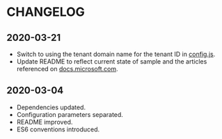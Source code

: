 # CHANGELOG

## 2020-03-21

* Switch to using the tenant domain name for the tenant ID in [config.js](config.js).
* Update README to reflect current state of sample and the articles referenced on [docs.microsoft.com](https://docs.microsoft.com/azure/active-directory-b2c).

## 2020-03-04

* Dependencies updated.
* Configuration parameters separated.
* README improved.
* ES6 conventions introduced.
